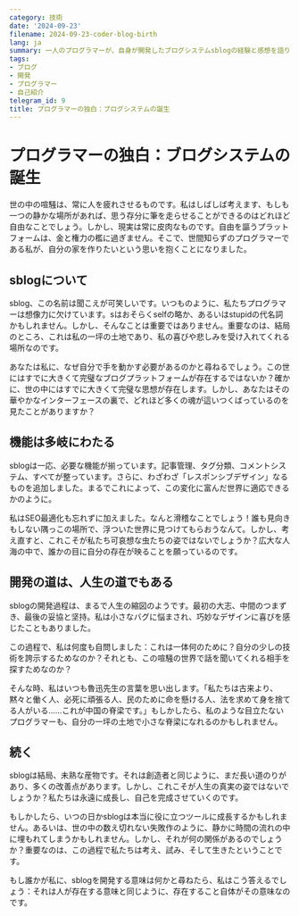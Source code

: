```yaml
---
category: 技術
date: '2024-09-23'
filename: 2024-09-23-coder-blog-birth
lang: ja
summary: 一人のプログラマーが、自身が開発したブログシステムsblogの経験と感想を語り、自らプラットフォームを構築する動機や開発過程での心の葛藤について考察しています。
tags:
- ブログ
- 開発
- プログラマー
- 自己紹介
telegram_id: 9
title: プログラマーの独白：ブログシステムの誕生
---
```

# プログラマーの独白：ブログシステムの誕生

世の中の喧騒は、常に人を疲れさせるものです。私はしばしば考えます、もしも一つの静かな場所があれば、思う存分に筆を走らせることができるのはどれほど自由なことでしょう。しかし、現実は常に皮肉なものです。自由を謳うプラットフォームは、金と権力の檻に過ぎません。そこで、世間知らずのプログラマーである私が、自分の家を作りたいという思いを抱くことになりました。

## sblogについて

sblog、この名前は聞こえが可笑しいです。いつものように、私たちプログラマーは想像力に欠けています。sはおそらくselfの略か、あるいはstupidの代名詞かもしれません。しかし、そんなことは重要ではありません。重要なのは、結局のところ、これは私の一坪の土地であり、私の喜びや悲しみを受け入れてくれる場所なのです。

あなたは私に、なぜ自分で手を動かす必要があるのかと尋ねるでしょう。この世にはすでに大きくて完璧なブログプラットフォームが存在するではないか？確かに、世の中にはすでに大きくて完璧な思想が存在します。しかし、あなたはその華やかなインターフェースの裏で、どれほど多くの魂が這いつくばっているのを見たことがありますか？

## 機能は多岐にわたる

sblogは一応、必要な機能が揃っています。記事管理、タグ分類、コメントシステム、すべてが整っています。さらに、わざわざ「レスポンシブデザイン」なるものを追加しました。まるでこれによって、この変化に富んだ世界に適応できるかのように。

私はSEO最適化も忘れずに加えました。なんと滑稽なことでしょう！誰も見向きもしない隅っこの場所で、浮ついた世界に見つけてもらおうなんて。しかし、考え直すと、これこそが私たち可哀想な虫たちの姿ではないでしょうか？広大な人海の中で、誰かの目に自分の存在が映ることを願っているのです。

## 開発の道は、人生の道でもある

sblogの開発過程は、まるで人生の縮図のようです。最初の大志、中間のつまずき、最後の妥協と坚持。私は小さなバグに悩まされ、巧妙なデザインに喜びを感じたこともありました。

この過程で、私は何度も自問しました：これは一体何のために？自分の少しの技術を誇示するためなのか？それとも、この喧騒の世界で話を聞いてくれる相手を探すためなのか？

そんな時、私はいつも魯迅先生の言葉を思い出します。「私たちは古来より、黙々と働く人、必死に頑張る人、民のために命を懸ける人、法を求めて身を捨てる人がいる……これが中国の脊梁です。」もしかしたら、私のような目立たないプログラマーも、自分の一坪の土地で小さな脊梁になれるのかもしれません。

## 続く

sblogは結局、未熟な産物です。それは創造者と同じように、まだ長い道のりがあり、多くの改善点があります。しかし、これこそが人生の真実の姿ではないでしょうか？私たちは永遠に成長し、自己を完成させていくのです。

もしかしたら、いつの日かsblogは本当に役に立つツールに成長するかもしれません。あるいは、世の中の数え切れない失敗作のように、静かに時間の流れの中に埋もれてしまうかもしれません。しかし、それが何の関係があるのでしょうか？重要なのは、この過程で私たちは考え、試み、そして生きたということです。

もし誰かが私に、sblogを開発する意味は何かと尋ねたら、私はこう答えるでしょう：それは人が存在する意味と同じように、存在すること自体がその意味なのです。